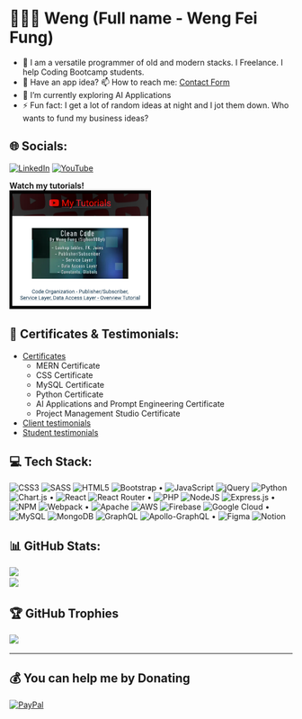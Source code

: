 # 🙋🏻‍♂️ Weng (Full name - Weng Fei Fung)
<!-- 
  <img src="https://wengindustry.com/me2/assets/weng-industry-about-headshot-opaque.jpg" style="width:100px;" alt="Photo of me"/>
-->

- 🪪 I am a versatile programmer of old and modern stacks. I Freelance. I help Coding Bootcamp students.
- 💬 Have an app idea? 📫 How to reach me: [Contact Form](https://www.wengindustry.com/me/contacts)<br>
- 🌱 I’m currently exploring AI Applications<br>
- ⚡ Fun fact: I get a lot of random ideas at night and I jot them down. Who wants to fund my business ideas?

## 🌐 Socials:
[![LinkedIn](https://img.shields.io/badge/LinkedIn-%230077B5.svg?logo=linkedin&logoColor=white)](https://linkedin.com/in/https://www.linkedin.com/in/weng-fung/) [![YouTube](https://img.shields.io/badge/YouTube-%23FF0000.svg?logo=YouTube&logoColor=white)](https://youtube.com/@https://www.youtube.com/@WayneTeachesCode) 

<b>Watch my tutorials!</b><br/>
<a href="https://www.youtube.com/@WayneTeachesCode" target="_blank"><img src="assets/youtube-preview-v2.png" style="width:250px; border:1px solid black;"/></a>

## 📜 Certificates & Testimonials:
- [Certificates](https://www.wengindustry.com/me/certificates)
  - MERN Certificate
  - CSS Certificate
  - MySQL Certificate
  - Python Certificate
  - AI Applications and Prompt Engineering Certificate
  - Project Management Studio Certificate
- [Client testimonials](https://www.wengindustry.com/me/testimonials)
- [Student testimonials](https://www.wengindustry.com/me/students)

## 💻 Tech Stack:
![CSS3](https://img.shields.io/badge/css3-%231572B6.svg?style=flat-square&logo=css3&logoColor=white) ![SASS](https://img.shields.io/badge/SASS-hotpink.svg?style=flat-square&logo=SASS&logoColor=white) ![HTML5](https://img.shields.io/badge/html5-%23E34F26.svg?style=flat-square&logo=html5&logoColor=white) ![Bootstrap](https://img.shields.io/badge/bootstrap-%23563D7C.svg?style=flat-square&logo=bootstrap&logoColor=white) • ![JavaScript](https://img.shields.io/badge/javascript-%23323330.svg?style=flat-square&logo=javascript&logoColor=%23F7DF1E) ![jQuery](https://img.shields.io/badge/jquery-%230769AD.svg?style=flat-square&logo=jquery&logoColor=white) ![Python](https://img.shields.io/badge/python-3670A0?style=flat-square&logo=python&logoColor=ffdd54) ![Chart.js](https://img.shields.io/badge/chart.js-F5788D.svg?style=flat-square&logo=chart.js&logoColor=white) • ![React](https://img.shields.io/badge/react-%2320232a.svg?style=flat-square&logo=react&logoColor=%2361DAFB) ![React Router](https://img.shields.io/badge/React_Router-CA4245?style=flat-square&logo=react-router&logoColor=white) • ![PHP](https://img.shields.io/badge/php-%23777BB4.svg?style=flat-square&logo=php&logoColor=white) ![NodeJS](https://img.shields.io/badge/node.js-6DA55F?style=flat-square&logo=node.js&logoColor=white) ![Express.js](https://img.shields.io/badge/express.js-%23404d59.svg?style=flat-square&logo=express&logoColor=%2361DAFB) • ![NPM](https://img.shields.io/badge/NPM-%23000000.svg?style=flat-square&logo=npm&logoColor=white) ![Webpack](https://img.shields.io/badge/webpack-%238DD6F9.svg?style=flat-square&logo=webpack&logoColor=black) • ![Apache](https://img.shields.io/badge/apache-%23D42029.svg?style=flat-square&logo=apache&logoColor=white) ![AWS](https://img.shields.io/badge/AWS-%23FF9900.svg?style=flat-square&logo=amazon-aws&logoColor=white) ![Firebase](https://img.shields.io/badge/firebase-%23039BE5.svg?style=flat-square&logo=firebase) ![Google Cloud](https://img.shields.io/badge/Google%20Cloud-%234285F4.svg?style=flat-square&logo=google-cloud&logoColor=white) • ![MySQL](https://img.shields.io/badge/mysql-%2300f.svg?style=flat-square&logo=mysql&logoColor=white) 	![MongoDB](https://img.shields.io/badge/MongoDB-%234ea94b.svg?style=flat-square&logo=mongodb&logoColor=white) ![GraphQL](https://img.shields.io/badge/-GraphQL-E10098?style=flat-square&logo=graphql&logoColor=white) ![Apollo-GraphQL](https://img.shields.io/badge/-ApolloGraphQL-311C87?style=flat-square&logo=apollo-graphql) • ![Figma](https://img.shields.io/badge/figma-%23F24E1E.svg?style=flat-square&logo=figma&logoColor=white) ![Notion](https://img.shields.io/badge/Notion-%23000000.svg?style=flat-square&logo=notion&logoColor=white)


## 📊 GitHub Stats:
![](https://github-readme-streak-stats.herokuapp.com/?user=Siphon880gh&theme=light&hide_border=false)<br/>
![](https://github-readme-stats.vercel.app/api/top-langs/?username=Siphon880gh&theme=light&hide_border=false&include_all_commits=false&count_private=false&layout=compact)

## 🏆 GitHub Trophies
![](https://github-profile-trophy.vercel.app/?username=Siphon880gh&theme=radical&no-frame=false&no-bg=true&margin-w=4)

---

## 💰 You can help me by Donating
[![PayPal](https://img.shields.io/badge/PayPal-00457C?style=for-the-badge&logo=paypal&logoColor=white)](https://paypal.me/wff1012@hotmail.com) 

  
<!-- Proudly created with GPRM ( https://gprm.itsvg.in ) -->
